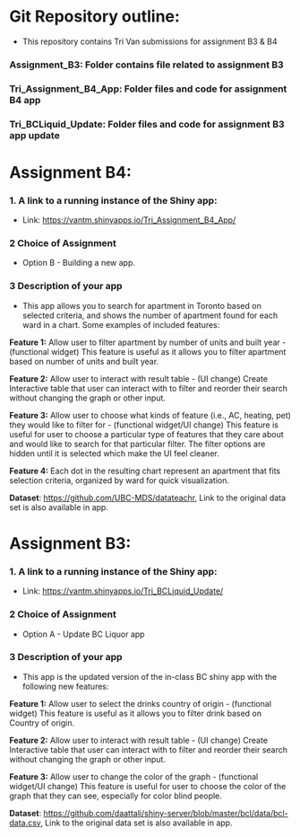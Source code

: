 # Git Repository outline:

- This repository contains Tri Van submissions for assignment B3 & B4
### Assignment_B3: Folder contains file related to assignment B3
### Tri_Assignment_B4_App: Folder files and code for assignment B4 app
### Tri_BCLiquid_Update: Folder files and code for assignment B3 app update

# Assignment B4:
### 1. A link to a running instance of the Shiny app:

- Link:  https://vantm.shinyapps.io/Tri_Assignment_B4_App/

### 2 Choice of Assignment

- Option B - Building a new app.

### 3 Description of your app
- This app allows you to search for apartment in Toronto based on selected criteria, and shows the number of apartment found for each ward in a chart. Some examples of included features:

**Feature 1:** Allow user to filter apartment by number of units and built year - (functional widget) This feature is useful as it allows you to filter apartment based on number of units and built year.

**Feature 2:** Allow user to interact with result table - (UI change) Create Interactive table that user can interact with to filter and reorder their search without changing the graph or other input.

**Feature 3:** Allow user to choose what kinds of feature (i.e., AC, heating, pet) they would like to filter for  - (functional widget/UI change) This feature is useful for user to choose a particular type of features that they care about and would like to search for that particular filter. The filter options are hidden until it is selected which make the UI feel cleaner.

**Feature 4:** Each dot in the resulting chart represent an apartment that fits selection criteria, organized by ward for quick visualization.

**Dataset**: https://github.com/UBC-MDS/datateachr, Link to the original data set is also available in app.

# Assignment B3:
### 1. A link to a running instance of the Shiny app:

- Link:  https://vantm.shinyapps.io/Tri_BCLiquid_Update/

### 2 Choice of Assignment

- Option A - Update BC Liquor app

### 3 Description of your app
- This app is the updated version of the in-class BC shiny app with the following new features:

**Feature 1:** Allow user to select the drinks country of origin - (functional widget) This feature is useful as it allows you to filter drink based on Country of origin.

**Feature 2:** Allow user to interact with result table - (UI change) Create Interactive table that user can interact with to filter and reorder their search without changing the graph or other input.

**Feature 3:** Allow user to change the color of the graph - (functional widget/UI change) This feature is useful for user to choose the color of the graph that they can see, especially for color blind people.

**Dataset**: https://github.com/daattali/shiny-server/blob/master/bcl/data/bcl-data.csv, Link to the original data set is also available in app.
